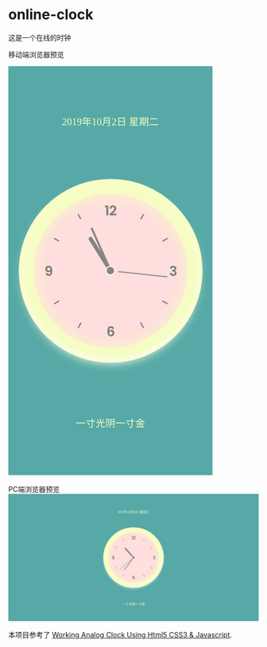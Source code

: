 # online-clock

这是一个在线的时钟

移动端浏览器预览

![移动端预览](demo.png)

PC端浏览器预览
![PC端预览](demo1.png)

本项目参考了 [Working Analog Clock Using Html5 CSS3 & Javascript](https://www.youtube.com/watch?v=94TKO4eKfIA).